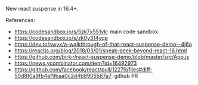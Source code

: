 New react suspense in 16.4+.

References:

* https://codesandbox.io/s/5zk7x551vk: main code sandbox
* https://codesandbox.io/s/zk0y314yqp
* https://dev.to/swyx/a-walkthrough-of-that-react-suspense-demo--4j6a
* https://reactjs.org/blog/2018/03/01/sneak-peek-beyond-react-16.html
* https://github.com/birkir/react-suspense-demo/blob/master/src/App.js
* https://news.ycombinator.com/item?id=16492973
* https://github.com/facebook/react/pull/12279/files#diff-50d8f0a9fb4af9baa0c2d4b8905567a7: github PR
